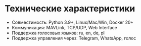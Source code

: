 # Технические характеристики

- Совместимость: Python 3.9+, Linux/Mac/Win, Docker 20+
- Коммуникация: MAVLink, TCP/UDP, Web Interface
- Поддержка голосовых языков: ru, en, de, pl
- Поддержка управления через: Telegram, WhatsApp, голос
